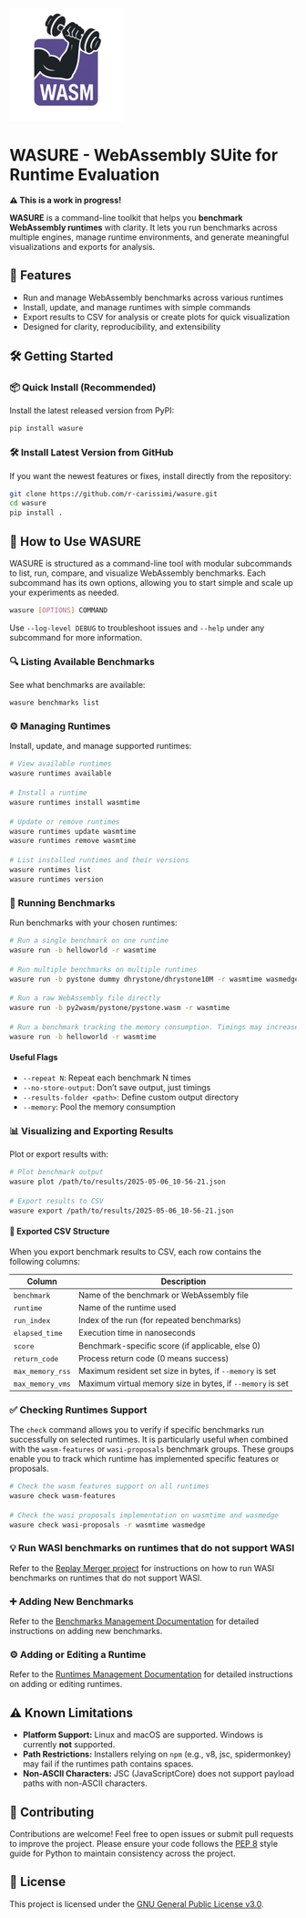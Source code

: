 <img src="https://raw.githubusercontent.com/r-carissimi/wasure/9c23740a47eaab6444735afcdca79dbcca17a57b/assets/logo.png" width="200">

# WASURE - WebAssembly SUite for Runtime Evaluation

**⚠️ This is a work in progress!**

**WASURE** is a command-line toolkit that helps you **benchmark WebAssembly runtimes** with clarity. It lets you run benchmarks across multiple engines, manage runtime environments, and generate meaningful visualizations and exports for analysis.



## 🚀 Features

- Run and manage WebAssembly benchmarks across various runtimes
- Install, update, and manage runtimes with simple commands
- Export results to CSV for analysis or create plots for quick visualization
- Designed for clarity, reproducibility, and extensibility



## 🛠 Getting Started

### 📦 Quick Install (Recommended)

Install the latest released version from PyPI:

```bash
pip install wasure
```

### 🛠 Install Latest Version from GitHub
If you want the newest features or fixes, install directly from the repository:

```bash
git clone https://github.com/r-carissimi/wasure.git
cd wasure
pip install .
```


## 📖 How to Use WASURE

WASURE is structured as a command-line tool with modular subcommands to list, run, compare, and visualize WebAssembly benchmarks. Each subcommand has its own options, allowing you to start simple and scale up your experiments as needed.

```bash
wasure [OPTIONS] COMMAND
```

Use `--log-level DEBUG` to troubleshoot issues and `--help` under any subcommand for more information.



### 🔍 Listing Available Benchmarks

See what benchmarks are available:

```bash
wasure benchmarks list
```



### ⚙️ Managing Runtimes

Install, update, and manage supported runtimes:

```bash
# View available runtimes
wasure runtimes available

# Install a runtime
wasure runtimes install wasmtime

# Update or remove runtimes
wasure runtimes update wasmtime
wasure runtimes remove wasmtime

# List installed runtimes and their versions
wasure runtimes list
wasure runtimes version
```



### 🏃 Running Benchmarks

Run benchmarks with your chosen runtimes:

```bash
# Run a single benchmark on one runtime
wasure run -b helloworld -r wasmtime

# Run multiple benchmarks on multiple runtimes
wasure run -b pystone dummy dhrystone/dhrystone10M -r wasmtime wasmedge wasmer --repeat 3

# Run a raw WebAssembly file directly
wasure run -b py2wasm/pystone/pystone.wasm -r wasmtime

# Run a benchmark tracking the memory consumption. Timings may increase.
wasure run -b helloworld -r wasmtime
```

#### Useful Flags

- `--repeat N`: Repeat each benchmark N times
- `--no-store-output`: Don’t save output, just timings
- `--results-folder <path>`: Define custom output directory
- `--memory`: Pool the memory consumption



### 📊 Visualizing and Exporting Results

Plot or export results with:

```bash
# Plot benchmark output
wasure plot /path/to/results/2025-05-06_10-56-21.json

# Export results to CSV
wasure export /path/to/results/2025-05-06_10-56-21.json
```

#### 📄 Exported CSV Structure

When you export benchmark results to CSV, each row contains the following columns:

| Column            | Description                                                |
|-------------------|------------------------------------------------------------|
| `benchmark`       | Name of the benchmark or WebAssembly file                  |
| `runtime`         | Name of the runtime used                                   |
| `run_index`       | Index of the run (for repeated benchmarks)                 |
| `elapsed_time`    | Execution time in nanoseconds                              |
| `score`           | Benchmark-specific score (if applicable, else 0)           | 
| `return_code`     | Process return code (0 means success)                      |
| `max_memory_rss`  | Maximum resident set size in bytes, if `--memory` is set   |
| `max_memory_vms`  | Maximum virtual memory size in bytes, if `--memory` is set |



### ✅ Checking Runtimes Support

The `check` command allows you to verify if specific benchmarks run successfully on selected runtimes. It is particularly useful when combined with the `wasm-features` or `wasi-proposals` benchmark groups. These groups enable you to track which runtime has implemented specific features or proposals.

```bash
# Check the wasm features support on all runtimes
wasure check wasm-features

# Check the wasi proposals implementation on wasmtime and wasmedge
wasure check wasi-proposals -r wasmtime wasmedge
```



### 💡 Run WASI benchmarks on runtimes that do not support WASI

Refer to the [Replay Merger project](https://github.com/r-carissimi/wasm-r3-replay-generator-docker) for instructions on how to run WASI benchmarks on runtimes that do not support WASI.

### ➕ Adding New Benchmarks

Refer to the [Benchmarks Management Documentation](docs/benchmarks-management.md) for detailed instructions on adding new benchmarks.

### ⚙️ Adding or Editing a Runtime

Refer to the [Runtimes Management Documentation](docs/runtimes-management.md) for detailed instructions on adding or editing runtimes.



## ⚠️ Known Limitations

- **Platform Support:** Linux and macOS are supported. Windows is currently **not** supported.
- **Path Restrictions:** Installers relying on `npm` (e.g., v8, jsc, spidermonkey) may fail if the runtimes path contains spaces.
- **Non-ASCII Characters:** JSC (JavaScriptCore) does not support payload paths with non-ASCII characters.



## 🤝 Contributing

Contributions are welcome! Feel free to open issues or submit pull requests to improve the project. Please ensure your code follows the [PEP 8](https://peps.python.org/pep-0008/) style guide for Python to maintain consistency across the project.



## 📜 License

This project is licensed under the [GNU General Public License v3.0](LICENSE).
